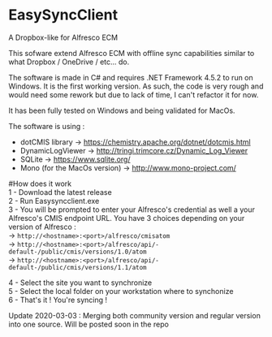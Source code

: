 # EasySyncClient
A Dropbox-like for Alfresco ECM

This sofware extend Alfresco ECM with offline sync capabilities similar to what Dropbox / OneDrive / etc... do.

The software is made in C# and requires .NET Framework 4.5.2 to run on Windows.
It is the first working version. As such, the code is very rough and would need some rework but due to lack of time, I can't refactor it for now.

It has been fully tested on Windows and being validated for MacOs.

The software is using :
  - dotCMIS library -> https://chemistry.apache.org/dotnet/dotcmis.html
  - DynamicLogViewer -> http://tringi.trimcore.cz/Dynamic_Log_Viewer
  - SQLite -> https://www.sqlite.org/
  - Mono (for the MacOs version) -> http://www.mono-project.com/
  
#How does it work<br/>
1 - Download the latest release<br/>
2 - Run Easysyncclient.exe<br/>
3 - You will be prompted to enter your Alfresco's credential as well a your Alfresco's CMIS endpoint URL. You have 3 choices depending on your version of Alfresco :<br/>
	-> `http://<hostname>:<port>/alfresco/cmisatom`<br/>
	-> `http://<hostname>:<port>/alfresco/api/-default-/public/cmis/versions/1.0/atom`<br/>
	-> `http://<hostname>:<port>/alfresco/api/-default-/public/cmis/versions/1.1/atom`<br/>

4 - Select the site you want to synchronize<br/>
5 - Select the local folder on your workstation where to synchonize<br/>
6 - That's it ! You're syncing !

Update 2020-03-03  : Merging both community version and regular version into one source. Will be posted soon in the repo
